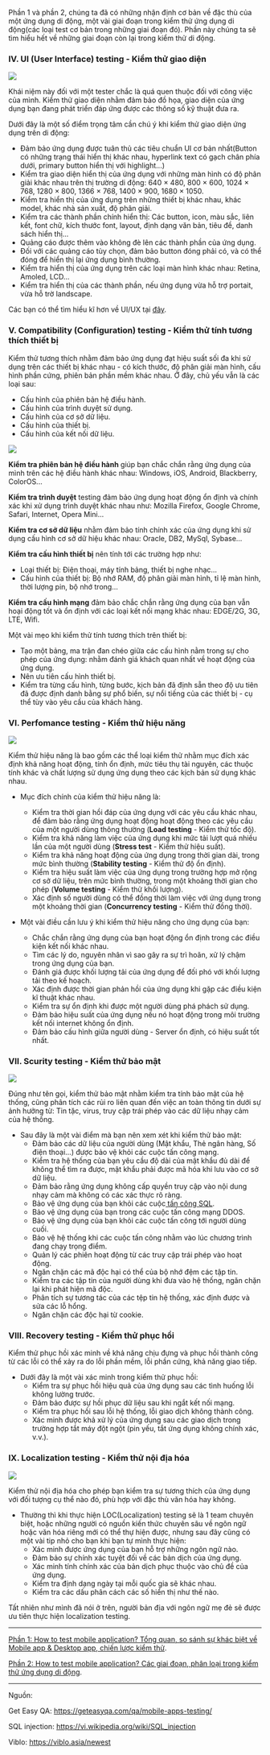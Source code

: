Phần 1 và phần 2, chúng ta đã có những nhận định cơ bản về đặc thù của một ứng dụng di động, một vài giai đoạn trong kiểm thử ứng dụng di động(các loại test cơ bản trong những giai đoạn đó). Phần này chúng ta sẽ tìm hiểu hết về những giai đoạn còn lại trong kiểm thử di động. 

### IV. UI (User Interface) testing - Kiểm thử giao diện

![](https://images.viblo.asia/ab040e8d-186c-4c07-b28e-51daa885ce91.png)



Khái niệm này đối với một tester chắc là quá quen thuộc đối với công việc của mình. Kiểm thử giao diện nhằm đảm bảo đồ họa, giao diện của ứng dụng bạn đang phát triển đáp ứng được các thông số kỹ thuật đưa ra.

Dưới đây là một số điểm trọng tâm cần chú ý khi kiểm thử giao diện ứng dụng trên di động:

* Đảm bảo ứng dụng được tuân thủ các tiêu chuẩn UI cơ bản nhất(Button có những trạng thái hiển thị khác nhau, hyperlink text có gạch chân phía dưới, primary button hiển thị với highlight...)
* Kiểm tra giao diện hiển thị của ứng dụng với những màn hình có độ phân giải khác nhau trên thị trường di động: 640 × 480, 800 × 600, 1024 × 768, 1280 × 800, 1366 × 768, 1400 × 900, 1680 × 1050.
* Kiểm tra hiển thị của ứng dụng trên những thiết bị khác nhau, khác model, khác nhà sản xuất, độ phân giải.
* Kiểm tra các thành phần chính hiển thị: Các button, icon, màu sắc, liên kết, font chữ, kích thước font, layout, định dạng văn bản, tiêu đề, danh sách hiển thị...
* Quảng cáo được thêm vào không đè lên các thành phần của ứng dụng.
* Đối với các quảng cáo tùy chọn, đảm bảo button đóng phải có, và có thể đóng để hiển thị lại ứng dụng bình thường.
* Kiểm tra hiển thị của ứng dụng trên các loại màn hình khác nhau: Retina, Amoled, LCD...
* Kiểm tra hiển thị của các thành phần, nếu ứng dụng vừa hỗ trợ portait, vừa hỗ trờ landscape.

Các bạn có thể tìm hiểu kĩ hơn về UI/UX tại [đây](https://viblo.asia/p/nhung-dieu-can-biet-ve-uiux-trong-kiem-thu-phan-mem-RnB5p1M2KPG).


### V. Compatibility (Configuration) testing - Kiểm thử tính tương thích thiết bị

Kiểm thử tương thích nhằm đảm bảo ứng dụng đạt hiệu suất sối đa khi sử dụng trên các thiết bị khác nhau - có kích thước, độ phân giải màn hình, cấu hình phần cứng, phiên bản phần mềm khác nhau. Ở đây, chủ yếu vẫn là các loại sau:

* Cấu hình của phiên bản hệ điều hành.
* Cấu hình của trình duyệt sử dụng.
* Cấu hình của cơ sở dữ liệu.
* Cấu hình của thiết bị.
* Cấu hình của kết nối dữ liệu.

![](https://images.viblo.asia/e7532f52-5806-49c6-a5f2-d27b57fcf4de.jpg)

**Kiểm tra phiên bản hệ điều hành** giúp bạn chắc chắn rằng ứng dụng của mình trên các hệ điều hành khác nhau: Windows, iOS, Android, Blackberry, ColorOS...

**Kiểm tra trình duyệt** testing đảm bảo ứng dụng hoạt động ổn định và chính xác khi xử dụng trình duyệt khác nhau như: Mozilla Firefox, Google Chrome, Safari, Internet, Opera Mini...

**Kiểm tra cơ sở dữ liệu** nhằm đảm bảo tính chính xác của ứng dụng khi sử dụng cấu hình cơ sở dữ hiệu khác nhau:  Oracle, DB2, MySql, Sybase...

**Kiểm tra cấu hình thiết bị** nên tính tới các trường hợp như:

* Loại thiết bị: Điện thoại, máy tính bảng, thiết bị nghe nhạc...
* Cấu hình của thiết bị: Bộ nhớ RAM, độ phân giải màn hình, tỉ lệ màn hình, thời lượng pin, bộ nhớ trong...

**Kiểm tra cấu hình mạng** đảm bảo chắc chắn rằng ứng dụng của bạn vẫn hoại động tốt và ổn định với các loại kết nối mạng khác nhau: EDGE/2G, 3G, LTE, Wifi.

Một vài mẹo khi kiểm thử tính tương thích trên thiết bị:

* Tạo một bảng, ma trận đan chéo giữa các cấu hình nằm trong sự cho phép của ứng dụng: nhằm đánh giá khách quan nhất về hoạt động của ứng dụng.
* Nên ưu tiên cấu hình thiết bị.
* Kiểm tra từng cấu hình, từng bước, kịch bản đã định sẵn theo độ ưu tiên đã được định danh bằng sự phổ biến, sự nổi tiếng của các thiết bị -  cụ thể tùy vào yêu cầu của khách hàng.

### VI. Perfomance testing - Kiểm thử hiệu năng

![](https://images.viblo.asia/8ff41120-24b3-486a-b284-8cf09dbcbe4e.png)

Kiểm thử hiệu năng là bao gồm các thể loại kiểm thử nhằm mục đích xác định khả năng hoạt động, tính ổn định, mức tiêu thụ tài nguyên, các thuộc tính khác và chất lượng sử dụng ứng dụng theo các kịch bản sử dụng khác nhau.

* Mục đích chính của kiểm thử hiệu năng là:

    * Kiểm tra thời gian hồi đáp của ứng dụng với các yêu cầu khác nhau, để đảm bảo rằng ứng dụng hoạt động hoạt động theo các yêu cầu của một người dùng thông thường (**Load testing** - Kiểm thử tốc độ).
    * Kiểm tra khả năng làm việc của ứng dụng khi mức tải lượt quá nhiều lần của một người dùng (**Stress test** - Kiểm thử hiệu suất).
    * Kiểm tra khả năng hoạt động của ứng dụng trong thời gian dài, trong mức bình thường (**Stability testing** - Kiểm thử độ ổn định).
    * Kiểm tra hiệu suất làm việc của ứng dụng trong trường hợp mở rộng cơ sở dữ liệu, trên mức bình thường, trong một khoảng thời gian cho phép (**Volume testing** - Kiểm thử khối lượng).
    * Xác định số người dùng có thể đồng thời làm việc với ứng dụng trong một khoảng thời gian (**Concurrency testing** - Kiểm thử đồng thời).


* Một vài điều cần lưu ý khi kiểm thử hiệu năng cho ứng dụng của bạn:
    * Chắc chắn rằng ứng dụng của bạn hoạt động ổn định trong các điều kiện kết nối khác nhau.
    * Tìm các lý do, nguyên nhân vì sao gây ra sự trì hoãn, xử lý chậm trong ứng dụng của bạn.
    * Đánh giá được khối lượng tải của ứng dụng để đối phó với khối lượng tải theo kế hoạch.
    * Xác định được thời gian phản hồi của ứng dụng khi gặp các điều kiện kĩ thuật khác nhau.
    * Kiểm tra sự ổn định khi được một người dùng phá phách sử dụng.
    * Đảm bảo hiệu suất của ứng dụng nếu nó hoạt động trong môi trường kết nối internet không ổn định.
    * Đảm bảo cấu hình giữa người dùng - Server ổn định, có hiệu suất tốt nhất.

### VII. Scurity testing - Kiểm thử bảo mật

![](https://images.viblo.asia/8bc809f3-0680-4c89-9f9c-4352fa61f410.jpg)

Đúng như tên gọi, kiểm thử bảo mật nhằm kiểm tra tính bảo mật của hệ thống, cũng phân tích các rủi ro liên quan đến việc an toàn thông tin dưới sự ảnh hưởng từ: Tin tặc, virus, truy cập trái phép vào các dữ liệu nhạy cảm của hệ thống.

* Sau đây là một vài điểm mà bạn nên xem xét khi kiểm thử bảo mật:
    * Đảm bảo các dữ liệu của người dùng (Mật khẩu, Thẻ ngân hàng, Số điện thoại...) được bảo vệ khỏi các cuộc tấn công mạng.
    * Kiểm tra hệ thống của bạn yêu cầu độ dài của mật khẩu đủ dài để không thể tìm ra được, mật khẩu phải được mã hóa khi lưu vào cơ sở dữ liệu.
    * Đảm bảo rằng ứng dụng không cấp quyền truy cập vào nội dung nhạy cảm mà không có các xác thực rõ ràng.
    * Bảo vệ ứng dụng của bạn khỏi các cuộc[ tấn công SQL](https://vi.wikipedia.org/wiki/SQL_injection).
    * Bảo vệ ứng dụng của bạn trong các cuộc tấn công mạng DDOS.
    * Bảo vệ ứng dụng của bạn khỏi các cuộc tấn công tới người dùng cuối.
    * Bảo vệ hệ thống khi các cuộc tấn công nhằm vào lúc chương trình đang chạy trọng điểm.
    * Quản lý các phiên hoạt động từ các truy cập trái phép vào hoạt động.
    * Ngăn chặn các mã độc hại có thể của bộ nhớ đệm các tập tin.
    * Kiểm tra các tập tin của người dùng khi đưa vào hệ thống, ngăn chặn lại khi phát hiện mã độc.
    * Phân tích sự tương tác của các tệp tin hệ thống, xác định được và sửa các lỗ hổng.
    * Ngăn chặn các độc hại từ cookie.


### VIII. Recovery testing - Kiểm thử phục hồi

Kiểm thử phục hồi xác minh về khả năng chịu đựng và phục hồi thành công từ các lỗi có thể xảy ra do lỗi phần mềm, lỗi phần cứng, khả năng giao tiếp.
* Dưới đây là một vài xác minh trong kiểm thử phục hồi:
    * Kiểm tra sự phục hồi hiệu quả của ứng dụng sau các tình huống lỗi không lường trước.
    * Đảm bảo được sự hồi phục dữ liệu sau khi ngắt kết nối mạng.
    * Kiểm tra phục hồi sau lỗi hệ thống, lỗi giao dịch không thành công.
    * Xác minh được khả xử lý của ứng dụng sau các giao dịch trong trường hợp tắt máy đột ngột (pin yếu, tắt ứng dụng không chính xác, v.v.).

### IX. Localization testing - Kiểm thử nội địa hóa

![](https://images.viblo.asia/4fd2dfd0-796c-4ad1-8fb3-8360383f92ab.png)

Kiểm thử nội địa hóa cho phép bạn kiểm tra sự tương thích của ứng dụng với đối tượng cụ thể nào đó, phù hợp với đặc thù văn hóa hay không.

* Thường thì khi thực hiện LOC(Localization) testing sẽ là 1 team chuyên biệt, hoặc những người có nguồn kiến thức chuyên sâu về ngôn ngữ hoặc văn hóa riêng mới có thể thự hiện được, nhưng sau đây cũng có một vài tip nhỏ cho bạn khi bạn tự mình thực hiện:
    * Xác minh được ứng dụng của bạn hỗ trợ những ngôn ngữ nào.
    * Đảm bảo sự chính xác tuyệt đối về các bản dịch của ứng dụng.
    * Xác minh tính chính xác của bản dịch phục thuộc vào chủ đề của ứng dụng.
    * Kiểm tra định dạng ngày tại mỗi quốc gia sẽ khác nhau.
    * Kiểm tra các dấu phân cách các số hiển thị như thế nào.

Tất nhiên như mình đã nói ở trên, người bản địa với ngôn ngữ mẹ đẻ sẽ được ưu tiên thực hiện localization testing.

---
[Phần 1: How to test mobile application? Tổng quan, so sánh sự khác biệt về Mobile app & Desktop app, chiến lược kiểm thử](https://viblo.asia/p/how-to-test-mobile-application-tong-quan-so-sanh-su-khac-biet-ve-mobile-app-desktop-app-chien-luoc-kiem-thu-phan-1-eW65GP66KDO).


[Phần 2: How to test mobile application? Các giai đoạn, phân loại trong kiểm thử ứng dụng di động](https://viblo.asia/p/how-to-test-mobile-application-cac-giai-doan-phan-loai-trong-kiem-thu-ung-dung-di-dong-phan-2-gDVK29Wr5Lj).

---


Nguồn:

Get Easy QA: https://geteasyqa.com/qa/mobile-apps-testing/

SQL injection: https://vi.wikipedia.org/wiki/SQL_injection

Viblo: https://viblo.asia/newest